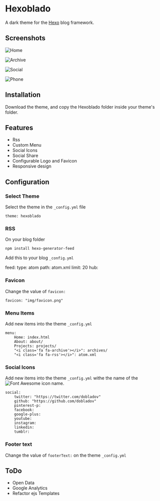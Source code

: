 # Hexoblado
A dark theme for the [Hexo](https://hexo.io/) blog framework.

## Screenshots

![Home](https://my.mixtape.moe/qpvtsj.png)

![Archive](https://my.mixtape.moe/gpcwws.png)

![Social](https://my.mixtape.moe/agtyvw.png)

![Phone](https://my.mixtape.moe/gzwmfz.png)

## Installation
Download the theme, and copy the Hexoblado folder inside your theme's folder.

## Features

+ Rss
+ Custom Menu
+ Social Icons
+ Social Share
+ Configurable Logo and Favicon
+ Responsive design

## Configuration

### Select Theme
Select the theme in the `_config.yml` file

```
theme: hexoblado
```

### RSS

On your blog folder

```
npm install hexo-generator-feed
```

Add this to your blog `_config.yml`

feed:
  type: atom
  path: atom.xml
  limit: 20
  hub:
  
### Favicon

Change the value of `favicon:`

```
favicon: "img/favicon.png"
```

  
### Menu Items

Add new items into the theme `_config.yml`

```
menu:
	Home: index.html
	About: about/
	Projects: projects/
	"<i class='fa fa-archive'></i>": archives/
	"<i class='fa fa-rss'></i>": atom.xml
```

### Social Icons

Add new items into the theme `_config.yml` withe the name of the ![Font Awesome](https://fortawesome.github.io/Font-Awesome/) icon name.

```
social:
	twitter: "https://twitter.com/dobladov"
	github: "https://github.com/dobladov"
	pinterest-p:
	facebook:
	google-plus:
	youtube:
	instagram:
	linkedin:
	tumblr:
```

### Footer text

Change the value of `footerText:` on  the theme `_config.yml`

## ToDo

+ Open Data
+ Google Analytics
+ Refactor ejs Templates

